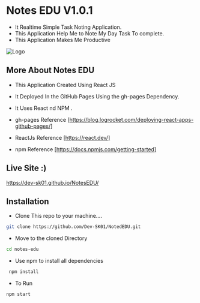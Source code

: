 
# Notes EDU V1.0.1

- It Realtime Simple Task Noting Application. 
- This Application Help Me to Note My Day Task To complete.
- This Application Makes Me Productive




![Logo](https://raw.githubusercontent.com/Dev-SK01/NotesEDU/master/notes-edu/public/notes-edu.png)


## More About Notes EDU

- This Application Created Using React JS

- It Deployed In the GitHub Pages Using the gh-pages Dependency.
- It Uses React nd NPM .

- gh-pages Reference [https://blog.logrocket.com/deploying-react-apps-github-pages/]
- ReactJs Reference [https://react.dev/] 
- npm Reference [https://docs.npmjs.com/getting-started]





## Live Site :)

https://dev-sk01.github.io/NotesEDU/


## Installation

- Clone This repo to your machine....
```bash
git clone https://github.com/Dev-SK01/NotedEDU.git
```
- Move to the cloned Directory
```bash
cd notes-edu 
```
- Use npm to install all dependencies
```bash
 npm install 
```
- To Run 
```bash
npm start
```
    
